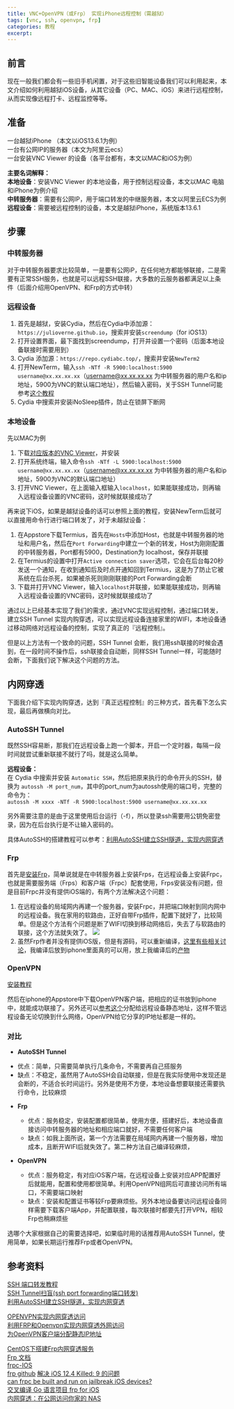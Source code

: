 ```yaml
---
title: VNC+OpenVPN（或Frp） 实现iPhone远程控制（需越狱）
tags: [vnc, ssh, openvpn, frp]
categories: 教程
excerpt: 
---
```


## 前言
现在一般我们都会有一些旧手机闲置，对于这些旧智能设备我们可以利用起来，本文介绍如何利用越狱iOS设备，从其它设备（PC、MAC、iOS）来进行远程控制，从而实现像远程打卡、远程监控等等。

## 准备
一台越狱iPhone （本文以iOS13.6.1为例）  
一台有公网IP的服务器（本文为阿里云ecs）  
一台安装VNC Viewer 的设备（各平台都有，本文以MAC和iOS为例）

**主要名词解释：**   
**本地设备**：安装VNC Viewer 的本地设备，用于控制远程设备，本文以MAC 电脑和iPhone为例介绍   
**中转服务器**：需要有公网IP，用于端口转发的中继服务器，本文以阿里云ECS为例  
**远程设备**：需要被远程控制的设备，本文是越狱iPhone，系统版本13.6.1

## 步骤
### 中转服务器
对于中转服务器要求比较简单，一是要有公网iP，在任何地方都能够联接，二是需要有正常SSH服务，也就是可以远程SSH联接，大多数的云服务器都满足以上条件（后面介绍用OpenVPN、和Frp的方式中转）

### 远程设备

1. 首先是越狱，安装Cydia，然后在Cydia中添加源：`https://julioverne.github.io`，搜索并安装`screendump`（for iOS13）
2. 打开设置界面，最下面找到screendump，打开并设置一个密码（后面本地设备联接时需要用到）
3. Cydia 添加源：`https://repo.cydiabc.top/`，搜索并安装`NewTerm2`
4. 打开NewTerm，输入`ssh -NTf -R 5900:localhost:5900 username@xx.xx.xx.xx`（username@xx.xx.xx.xx 为中转服务器的用户名和ip地址，5900为VNC的默认端口地址），然后输入密码，关于SSH Tunnel可能参考[这个教程](https://lotabout.me/2019/SSH-Port-Forwarding/)
5. Cydia 中搜索并安装iNoSleep插件，防止在锁屏下断网

### 本地设备
先以MAC为例  
1. 下载[对应版本的VNC Viewer](https://www.realvnc.com/en/connect/download/viewer/)，并安装  
2. 打开系统终端，输入命令`ssh -NTf -L 5900:localhost:5900 username@xx.xx.xx.xx`（username@xx.xx.xx.xx 为中转服务器的用户名和ip地址，5900为VNC的默认端口地址）
3. 打开VNC Viewer，在上面输入框输入`localhost`，如果能联接成功，则再输入远程设备设置的VNC密码，这时候就联接成功了

再来说下iOS，如果是越狱设备的话可以参照上面的教程，安装NewTerm后就可以直接用命令行进行端口转发了，对于未越狱设备：  
1. 在Appstore下载Termius，首先在`Hosts`中添加Host，也就是中转服务器的地址和用户名，然后在`Port Forwarding`中建立一个新的转发，Host为刚刚配置的中转服务器，Port都有5900，Destination为 localhost，保存并联接  
2. 在Termius的设置中打开`Active connection saver`选项，它会在后台每20秒发送一个通知，在收到通知后及时点开通知回到Termius，这是为了防止它被系统在后台杀死，如果被杀死则刚刚联接的Port Forwarding会断
3. 下载并打开VNC Viewer，输入`localhost`并联接，如果能联接成功，则再输入远程设备设置的VNC密码，这时候就联接成功了

通过以上已经基本实现了我们的需求，通过VNC实现远程控制，通过端口转发，建立SSH Tunnel 实现内购穿透，可以实现远程设备连接家里的WIFI，本地设备通过移动网络对远程设备的控制，实现了真正的『远程控制』。

但是以上方法有一个致命的问题，SSH Tunnel 会断，我们用ssh联接的时候会遇到，在一段时间不操作后，ssh联接会自动断，同样SSH Tunnel一样，可能随时会断，下面我们说下解决这个问题的方法。

## 内网穿透
下面我介绍下实现内购穿透，达到『真正远程控制』的三种方式，首先看下怎么实现，最后再做横向对比。

### AutoSSH Tunnel
既然SSH容易断，那我们在远程设备上跑一个脚本，开启一个定时器，每隔一段时间就尝试重新联接不就行了吗，就是这么简单。  

**远程设备：**   
在 Cydia 中搜索并安装 `Automatic SSH`，然后把原来执行的命令开头的SSH，替换为 `autossh -M port_num`，其中的port_num为autossh使用的端口号，完整的命令为：  
`autossh -M xxxx -NTf -R 5900:localhost:5900 username@xx.xx.xx.xx`

另外需要注意的是由于这里使用后台运行（-f），所以登录ssh需要用公钥免密登录，因为在后台执行是不让输入密码的。

具体AutoSSH的搭建教程可以参考：[利用AutoSSH建立SSH隧道，实现内网穿透](https://zhuanlan.zhihu.com/p/112227542)

### Frp
首先是[安装Frp](https://blog.csdn.net/kxwinxp/article/details/88428053)，简单说就是在中转服务器上安装Frps，在远程设备上安装Frpc，也就是需要服务端（Frps）和客户端（Frpc）配套使用，Frps安装没有问题，但是目前Frpc并没有提供iOS端的，有两个方法解决这个问题：

1. 在远程设备的局域网内再建一个服务器，安装Frpc，并把端口映射到同内网中的远程设备。我在家用的软路由，正好自带Frp插件，配置下就好了，比较简单。但是这个方法有个问题是断了WIFI切换到移动网络后，失去了与软路由的联接，这个方法就失效了。
    ![]({{site.url}}/downloads/vnc/frp-openwrt.png) 
2. 虽然Frp作者并没有提供iOS版，但是有源码，可以重新编译，[这里有些相关讨论](https://github.com/fatedier/frp/issues/614)，我编译后放到iphone里面真的可以用，放上我编译后的[产物]({{site.url}}/downloads/vnc/frpc-darwin-arm64)


### OpenVPN
[安装教程](https://www.zhengxk.com/?p=16)  

然后在iphone的Appstore中下载OpenVPN客户端，把相应的证书放到iphone中，就能成功联接了。另外还可以[参考这个](https://zh.codepre.com/how-to-8457.html)分配给远程设备静态地址，这样不管远程设备无论切换到什么网络，OpenVPN给它分享的IP地址都是一样的。

### 对比
- **AutoSSH Tunnel**
+  优点：简单，只需要简单执行几条命令，不需要再自己搭服务
+ 缺点：不稳定，虽然用了AutoSSH会自动联接，但是在我实际使用中发现还是会断的，不适合长时间运行。另外是使用不方便，本地设备想要联接还需要执行命令，比较麻烦

-  **Frp**
    - 优点：服务稳定，安装配置都很简单，使用方便，搭建好后，本地设备直接访问中转服务器的地址和相应端口就好，不需要任何客户端
    - 缺点：如我上面所说，第一个方法需要在局域网内再建一个服务器，增加成本，且断开WIFI后就失效了。第二种方法自己编译较麻烦，

- **OpenVPN**
    - 优点：服务稳定，有对应iOS客户端，在远程设备上安装对应APP配置好后就能用，配置和使用都很简单。利用OpenVPN组网后可直接访问所有端口，不需要端口映射
    - 缺点：安装和配置证书等较Frp要麻烦些。另外本地设备要访问远程设备同样需要下载客户端App，并配置联接，每次联接时都要先打开VPN，相较Frp也稍麻烦些

选哪个大家根据自己的需要选择吧，如果临时用的话推荐用AutoSSH Tunnel，使用简单，如果长期运行推荐Frp或者OpenVPN。

## 参考资料
[SSH 端口转发教程](https://lotabout.me/2019/SSH-Port-Forwarding/)  
[SSH Tunnel扫盲(ssh port forwarding端口转发)](https://blog.csdn.net/blade2001/article/details/8877250)  
[利用AutoSSH建立SSH隧道，实现内网穿透](https://zhuanlan.zhihu.com/p/112227542)  

[OPENVPN实现内网穿透访问](https://www.zhengxk.com/?p=16)  
[利用FRP和Openvpn实现内网穿透外网访问](https://i4t.com/4961.html)  
[为OpenVPN客户端分配静态IP地址](https://zh.codepre.com/how-to-8457.html)  

[CentOS下搭建Frp内网穿透服务](https://blog.csdn.net/kxwinxp/article/details/88428053)  
[Frp 文档](https://gofrp.org/docs/)  
[frpc-IOS](https://github.com/FrpcCluster/frpc-IOS)  
[frp github](https://github.com/fatedier/frp)
[解决 iOS 12.4 Killed: 9 的问题](https://iosre.com/t/ios-12-4-killed-9/15633)  
[can frpc be built and run on jailbreak iOS devices?](https://github.com/fatedier/frp/issues/614)  
[交叉编译 Go 语言项目 frp for iOS](https://binac.io/2019/09/03/cross-compile-frp-for-ios/)  
[内网穿透：在公网访问你家的 NAS](https://zhuanlan.zhihu.com/p/57477087)  



















